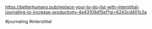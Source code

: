 https://betterhumans.pub/replace-your-to-do-list-with-interstitial-journaling-to-increase-productivity-4e43109d15ef?gi=6243cd401c2a

#journaling #interstitial 
